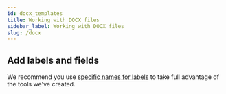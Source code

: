 ```yaml
---
id: docx_templates
title: Working with DOCX files
sidebar_label: Working with DOCX files
slug: /docx
---
```


## Add labels and fields
We recommend you use [specific names for labels](doc_vars_reference.md) to take full advantage of the tools we've created.